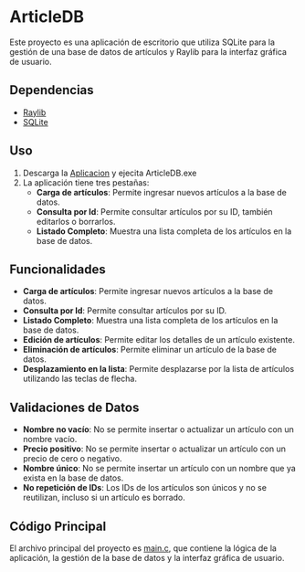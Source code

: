 # ArticleDB

Este proyecto es una aplicación de escritorio que utiliza SQLite para la gestión de una base de datos de artículos y Raylib para la interfaz gráfica de usuario.

## Dependencias

- [Raylib](https://www.raylib.com/)
- [SQLite](https://www.sqlite.org/)

## Uso

1. Descarga la [Aplicacion](https://github.com/HernandezDev/ArticleDB/releases/download/1.0/ArticleDB_1.0.zip) y ejecita ArticleDB.exe
2. La aplicación tiene tres pestañas:
    - **Carga de artículos**: Permite ingresar nuevos artículos a la base de datos.
    - **Consulta por Id**: Permite consultar artículos por su ID, también editarlos o borrarlos.
    - **Listado Completo**: Muestra una lista completa de los artículos en la base de datos.

## Funcionalidades

- **Carga de artículos**: Permite ingresar nuevos artículos a la base de datos.
- **Consulta por Id**: Permite consultar artículos por su ID.
- **Listado Completo**: Muestra una lista completa de los artículos en la base de datos.
- **Edición de artículos**: Permite editar los detalles de un artículo existente.
- **Eliminación de artículos**: Permite eliminar un artículo de la base de datos.
- **Desplazamiento en la lista**: Permite desplazarse por la lista de artículos utilizando las teclas de flecha.

## Validaciones de Datos

- **Nombre no vacío**: No se permite insertar o actualizar un artículo con un nombre vacío.
- **Precio positivo**: No se permite insertar o actualizar un artículo con un precio de cero o negativo.
- **Nombre único**: No se permite insertar un artículo con un nombre que ya exista en la base de datos.
- **No repetición de IDs**: Los IDs de los artículos son únicos y no se reutilizan, incluso si un artículo es borrado.

## Código Principal

El archivo principal del proyecto es [main.c](main.c), que contiene la lógica de la aplicación, la gestión de la base de datos y la interfaz gráfica de usuario.






